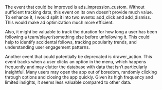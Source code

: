 The event that could be improved is ads_impression_custom. Without sufficient tracking data, this event on its own doesn’t provide much value. To enhance it, I would split it into two events: add_click and add_dismiss. This would make ad optimization much more efficient.

Also, it might be valuable to track the duration for how long a user has been following a team/player/something else before unfollowing it. This could help to identify accidental follows, tracking popularity trends, and understanding user engagement patterns.

Another event that could potentially be deprecated is drawer_action. This event tracks when a user clicks an option in the menu, which happens frequently and may clutter the database with data that isn’t particularly insightful. Many users may open the app out of boredom, randomly clicking through options and closing the app quickly. Given its high frequency and limited insights, it seems less valuable compared to other data.